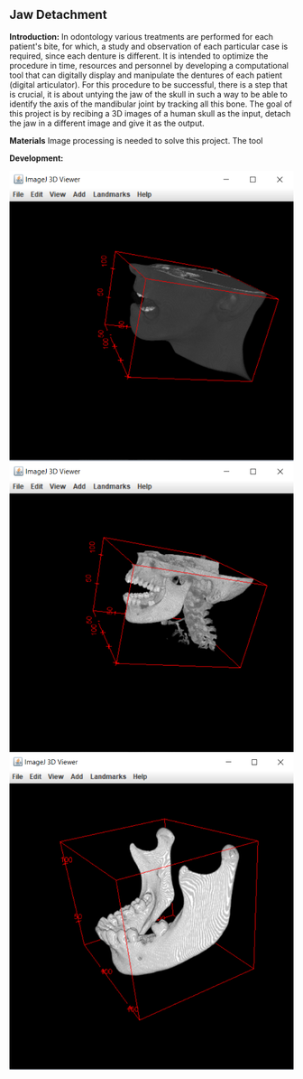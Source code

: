 ## Jaw Detachment

**Introduction:** 
In odontology various treatments are performed for each patient's bite, for which, a study and observation of each particular case is required, since each denture is different. It is intended to optimize the procedure in time, resources and personnel by developing a computational tool that can digitally display and manipulate the dentures of each patient (digital articulator). For this procedure to be successful, there is a step that is crucial, it is about untying the jaw of the skull in such a way to be able to identify the axis of the mandibular joint by tracking all this bone. The goal of this project is by recibing a 3D images of a human skull as the input, detach the jaw in a different image and give it as the output. 

**Materials**
Image processing is needed to solve this project. The tool 

**Development:**


<img src = "images/JawDetachmentResults/Img_original_sinT.png?raw=true">
<img src = "images/JawDetachmentResults/Img_original.png?raw=true">
<img src = "images/JawDetachmentResults/Img_final.png?raw=true">
